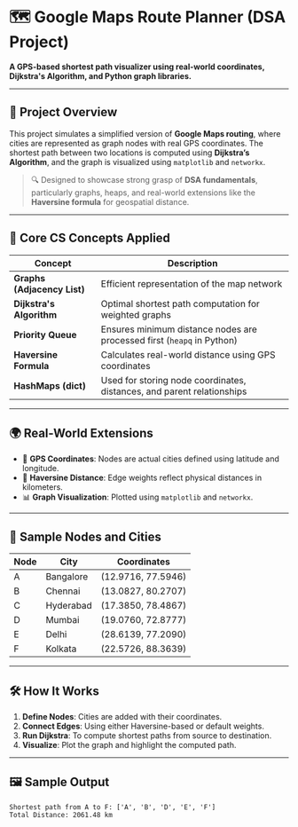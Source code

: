 # 🗺️ Google Maps Route Planner (DSA Project)

**A GPS-based shortest path visualizer using real-world coordinates, Dijkstra's Algorithm, and Python graph libraries.**

---

## 🚀 Project Overview

This project simulates a simplified version of **Google Maps routing**, where cities are represented as graph nodes with real GPS coordinates. The shortest path between two locations is computed using **Dijkstra’s Algorithm**, and the graph is visualized using `matplotlib` and `networkx`.

> 🔍 Designed to showcase strong grasp of **DSA fundamentals**, particularly graphs, heaps, and real-world extensions like the **Haversine formula** for geospatial distance.

---

## 🧠 Core CS Concepts Applied

| Concept                     | Description                                                                 |
|-----------------------------|-----------------------------------------------------------------------------|
| **Graphs (Adjacency List)** | Efficient representation of the map network                                 |
| **Dijkstra's Algorithm**    | Optimal shortest path computation for weighted graphs                        |
| **Priority Queue**          | Ensures minimum distance nodes are processed first (`heapq` in Python)       |
| **Haversine Formula**       | Calculates real-world distance using GPS coordinates                         |
| **HashMaps (dict)**         | Used for storing node coordinates, distances, and parent relationships       |

---

## 🌍 Real-World Extensions

- 📍 **GPS Coordinates**: Nodes are actual cities defined using latitude and longitude.
- 🧮 **Haversine Distance**: Edge weights reflect physical distances in kilometers.
- 📊 **Graph Visualization**: Plotted using `matplotlib` and `networkx`.

---

## 🧪 Sample Nodes and Cities

| Node | City       | Coordinates          |
|------|------------|----------------------|
| A    | Bangalore  | (12.9716, 77.5946)   |
| B    | Chennai    | (13.0827, 80.2707)   |
| C    | Hyderabad  | (17.3850, 78.4867)   |
| D    | Mumbai     | (19.0760, 72.8777)   |
| E    | Delhi      | (28.6139, 77.2090)   |
| F    | Kolkata    | (22.5726, 88.3639)   |

---

## 🛠️ How It Works

1. **Define Nodes**: Cities are added with their coordinates.
2. **Connect Edges**: Using either Haversine-based or default weights.
3. **Run Dijkstra**: To compute shortest paths from source to destination.
4. **Visualize**: Plot the graph and highlight the computed path.

---

## 🖼️ Sample Output

```text
Shortest path from A to F: ['A', 'B', 'D', 'E', 'F']
Total Distance: 2061.48 km
